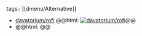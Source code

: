 tags:: [[dmenu/Alternative]]

- [davatorium/rofi](https://github.com/davatorium/rofi)
  @@html: <a href="https://github.com/davatorium/rofi/"><img src="https://github-readme-stats-astronomer.vercel.app/api/pin/?username=davatorium&repo=rofi&theme=tokyonight" alt="davatorium/rofi"/></a>@@
- @@html: @@